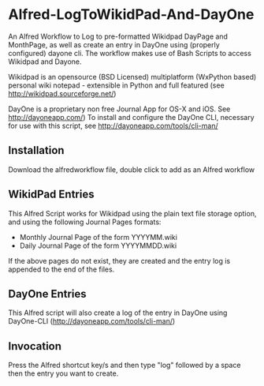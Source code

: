 Alfred-LogToWikidPad-And-DayOne
===============================

An Alfred Workflow to Log to pre-formatted Wikidpad DayPage and MonthPage, as well as create an entry in DayOne using (properly configured) dayone cli. The workflow makes use of Bash Scripts to access Wikidpad and Dayone.

Wikidpad is an opensource (BSD Licensed) multiplatform (WxPython based) personal wiki notepad - extensible in Python and full featured (see http://wikidpad.sourceforge.net/)

DayOne is a proprietary non free Journal App for OS-X and iOS. See http://dayoneapp.com/)
To install and configure the DayOne CLI, necessary for use with this script, see http://dayoneapp.com/tools/cli-man/


Installation
------------
Download the alfredworkflow file, double click to add as an Alfred workflow


WikidPad Entries
----------------
This Alfred Script works for Wikidpad using the plain text file storage option, 
and using the following Journal Pages formats:

* Monthly Journal Page of the form YYYYMM.wiki
* Daily Journal Page of the form YYYYMMDD.wiki

If the above pages do not exist, they are created and the entry log is appended to the end of the files.


DayOne Entries
--------------
This Alfred script will also create a log of the entry in DayOne using DayOne-CLI (http://dayoneapp.com/tools/cli-man/)

Invocation
----------
Press the Alfred shortcut key/s and then type "log" followed by a space then the entry you want to create.